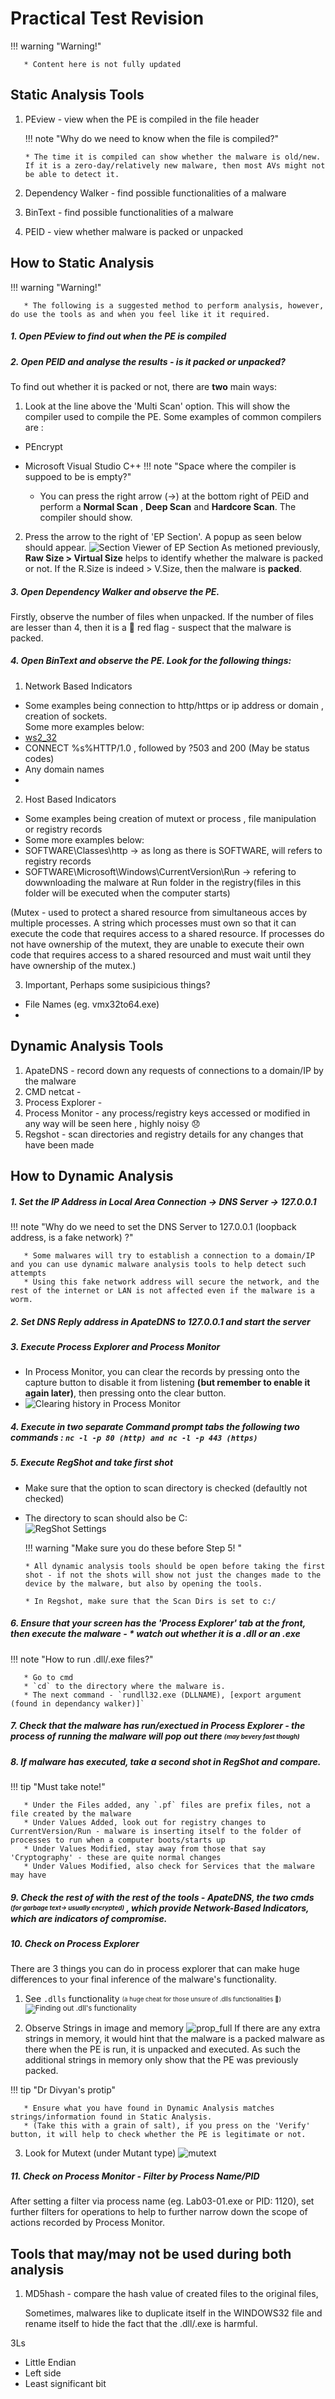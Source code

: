 # Practical Test Revision

   !!! warning "Warning!"

       * Content here is not fully updated

## Static Analysis Tools

1. PEview - view when the PE is compiled in the file header

   !!! note "Why do we need to know when the file is compiled?"

       * The time it is compiled can show whether the malware is old/new. If it is a zero-day/relatively new malware, then most AVs might not be able to detect it.

2. Dependency Walker - find possible functionalities of a malware
3. BinText - find possible functionalities of a malware
4. PEID - view whether malware is packed or unpacked

## How to Static Analysis
   !!! warning "Warning!"

       * The following is a suggested method to perform analysis, however, do use the tools as and when you feel like it it required.

##### 1. Open PEview to find out when the PE is compiled
##### 2. Open PEID and analyse the results - is it packed or unpacked?

   To find out whether it is packed or not, there are **two** main ways:
   1. Look at the line above the 'Multi Scan' option. This will show the compiler used to compile the PE. 
   Some examples of common compilers are :
   -  PEncrypt
   -  Microsoft Visual Studio C++
   !!! note "Space where the compiler is suppoed to be is empty?"

       *  You can press the right arrow (->) at the bottom right of PEiD and perform a <b>Normal Scan</b> , <b>Deep Scan</b> and <b>Hardcore Scan</b>. The compiler should show.
   
   2. Press the arrow to the right of 'EP Section'. A popup as seen below should appear.
   ![Section Viewer of EP Section](https://user-images.githubusercontent.com/103948042/200547934-a41786a9-2087-41c5-b7a8-69f0e1be1c10.png)
   As metioned previously, **Raw Size > Virtual Size** helps to identify whether the malware is packed or not. If the R.Size is indeed > V.Size, then the malware is **packed**.
##### 3. Open Dependency Walker and observe the PE.
Firstly, observe the number of files when unpacked. If the number of files are lesser than 4, then it is a 🚩 red flag - suspect that the malware is packed.

##### 4. Open BinText and observe the PE. Look for the following things:
1. Network Based Indicators 
- Some examples being connection to http/https or ip address or domain , creation of sockets. 
<br>Some more examples below:
- [ws2_32](https://learn.microsoft.com/en-us/windows/win32/winsock/windows-sockets-start-page-2) 
- CONNECT %s%HTTP/1.0 , followed by ?503 and 200 (May be status codes) 
- Any domain names
- 
2. Host Based Indicators
- Some examples being creation of mutext or process , file manipulation or registry records
- Some more examples below:
- SOFTWARE\Classes\http -> as long as there is SOFTWARE, will refers to registry records
- SOFTWARE\\Microsoft\Windows\CurrentVersion\Run -> refering to dowwnloading the malware at Run folder in the registry(files in this folder will be executed when the computer starts)

(Mutex - used to protect a shared resource from simultaneous acces by multiple processes. A string which processes must own so that it can execute the code that requires access to a shared resource. If processes do not have ownership of the mutext, they are unable to execute their own code that requires access to a shared resourced and must wait until they have ownership of the mutex.)

3. Important, Perhaps some susipicious things?
- File Names (eg. vmx32to64.exe) 
- 

## Dynamic Analysis Tools

1. ApateDNS - record down any requests of connections to a domain/IP by the malware
2. CMD netcat - 
3. Process Explorer - 
4. Process Monitor - any process/registry keys accessed or modified in any way will be seen here , highly noisy 😞
5. Regshot - scan directories and registry details for any changes that have been made

## How to Dynamic Analysis

##### 1. Set the IP Address in Local Area Connection -> DNS Server -> 127.0.0.1

   !!! note "Why do we need to set the DNS Server to 127.0.0.1 (loopback address, is a fake network) ?"

       * Some malwares will try to establish a connection to a domain/IP and you can use dynamic malware analysis tools to help detect such attempts
       * Using this fake network address will secure the network, and the rest of the internet or LAN is not affected even if the malware is a worm.

##### 2. Set DNS Reply address in ApateDNS to 127.0.0.1 and start the server
##### 3. Execute Process Explorer and Process Monitor
- In Process Monitor, you can clear the records by pressing onto the capture button to disable it from listening **(but remember to enable it again later)**, then pressing onto the clear button. 
- ![Clearing history in Process Monitor](https://user-images.githubusercontent.com/103948042/200710108-bed8bf7e-f8f7-4587-b7c3-0ae5a516362c.gif)

##### 4. Execute in two separate Command prompt tabs the following two commands : `nc -l -p 80 (http) and nc -l -p 443 (https)`
##### 5. Execute RegShot and take first shot
-  Make sure that the option to scan directory is checked (defaultly not checked)
-  The directory to scan should also be C:\
![RegShot Settings](https://user-images.githubusercontent.com/103948042/200707925-f2cd647a-5323-40df-a45b-6e82b31d6b52.png)

   !!! warning "Make sure you do these before Step 5! "

       * All dynamic analysis tools should be open before taking the first shot - if not the shots will show not just the changes made to the device by the malware, but also by opening the tools.

       * In Regshot, make sure that the Scan Dirs is set to c:/

##### 6. Ensure that your screen has the 'Process Explorer' tab at the front, then execute the malware - * watch out whether it is a .dll or an .exe 

   !!! note "How to run .dll/.exe files?"

       * Go to cmd
       * `cd` to the directory where the malware is.
       * The next command - `rundll32.exe (DLLNAME), [export argument (found in dependancy walker)]`

##### 7. Check that the malware has run/exectued in Process Explorer - the process of running the malware will pop out there <sub><sup>(may bevery fast though)</sub></sup>
##### 8. If malware has executed, take a second shot in RegShot and compare.
   
   !!! tip "Must take note!"

       * Under the Files added, any `.pf` files are prefix files, not a file created by the malware
       * Under Values Added, look out for registry changes to CurrentVersion/Run - malware is inserting itself to the folder of processes to run when a computer boots/starts up
       * Under Values Modified, stay away from those that say 'Cryptography' - these are quite normal changes 
       * Under Values Modified, also check for Services that the malware may have

##### 9. Check the rest of with the rest of the tools - ApateDNS, the two cmds <sub><sup>(for garbage text-> usually encrypted)</sub></sup> , which provide **Network-Based Indicators**, which are indicators of compromise.
##### 10. Check on Process Explorer
There are 3 things you can do in process explorer that can make huge differences to your final inference of the malware's functionality.<br>
   1. See `.dlls` functionality <sub><sup>(a huge cheat for those unsure of .dlls functionalities 🤩)</sub><sup>
   ![Finding out .dll's functionality](https://user-images.githubusercontent.com/103948042/200862646-b48de322-a0f0-4299-baa6-38b760a12073.gif)

   2. Observe Strings in image and memory 
   ![prop_full](https://user-images.githubusercontent.com/103948042/200864220-9fe6b337-0e48-4f1b-abe3-0f698f6bbff3.gif)
   If there are any extra strings in memory, it would hint that the malware is a packed malware as there when the PE is run, it is unpacked and executed. As such the additional strings in memory only show that the PE was previously packed.

   !!! tip "Dr Divyan's protip"

       * Ensure what you have found in Dynamic Analysis matches strings/information found in Static Analysis.
       * (Take this with a grain of salt), if you press on the 'Verify' button, it will help to check whether the PE is legitimate or not.
   
   3. Look for Mutext (under Mutant type)
   ![mutext](https://user-images.githubusercontent.com/103948042/200864631-8b736767-d902-4f8d-bb19-1eba0a7e897f.gif)
   
##### 11. Check on Process Monitor - Filter by Process Name/PID
   After setting a filter via process name (eg. Lab03-01.exe or PID: 1120), set further filters for operations to help to further narrow down the scope of actions recorded by Process Monitor.

## Tools that may/may not be used during both analysis

1. MD5hash - compare the hash value of created files to the original files,

   Sometimes, malwares like to duplicate itself in the WINDOWS32 file and rename itself to hide the fact that the .dll/.exe is harmful.

3Ls

- Little Endian
- Left side
- Least significant bit
